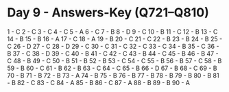 # Day 9 - Answers-Key (Q721–Q810)

1 - C
2 - C
3 - C
4 - C
5 - A
6 - C
7 - B
8 - D
9 - C
10 - B
11 - C
12 - B
13 - C
14 - B
15 - B
16 - A
17 - C
18 - A
19 - B
20 - C
21 - C
22 - B
23 - B
24 - B
25 - C
26 - D
27 - C
28 - D
29 - C
30 - C
31 - C
32 - C
33 - C
34 - B
35 - C
36 - B
37 - C
38 - D
39 - C
40 - B
41 - C
42 - C
43 - B
44 - C
45 - B
46 - B
47 - C
48 - B
49 - C
50 - B
51 - B
52 - B
53 - C
54 - C
55 - B
56 - B
57 - C
58 - B
59 - B
60 - C
61 - B
62 - B
63 - C
64 - C
65 - B
66 - D
67 - B
68 - C
69 - B
70 - B
71 - B
72 - B
73 - A
74 - B
75 - B
76 - B
77 - B
78 - B
79 - B
80 - B
81 - B
82 - C
83 - C
84 - A
85 - B
86 - C
87 - A
88 - B
89 - B
90 - A 
